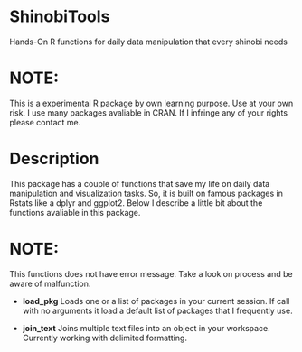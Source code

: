 # ShinobiTools
Hands-On R functions for daily data manipulation that every shinobi needs

# NOTE: 
This is a experimental R package by own learning purpose. Use at your own 
risk. I use many packages avaliable in CRAN. If I infringe any of your rights 
please contact me.

# Description

This package has a couple of functions that save my life on daily data 
manipulation and visualization tasks. So, it is built on famous packages in 
Rstats like a dplyr and ggplot2. Below I describe a little bit about the 
functions avaliable in this package.

# NOTE: 

This functions does not have error message. Take a look on process and be aware of malfunction.

- **load_pkg** Loads one or a list of packages in your current session. If call 
with no arguments it load a default list of packages that I frequently use.

- **join_text** Joins multiple text files into an object in your workspace. 
Currently working with delimited formatting.
